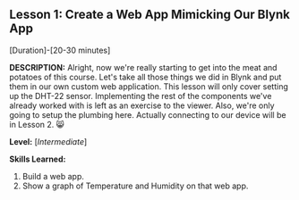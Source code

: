 ## Lesson 1: Create a Web App Mimicking Our Blynk App
[Duration]-[20-30 minutes]

**DESCRIPTION:** Alright, now we're really starting to get into the meat
and potatoes of this course. Let's take all those things we did in Blynk
and put them in our own custom web application. This lesson will only
cover setting up the DHT-22 sensor. Implementing the rest of the components
we've already worked with is left as an exercise to the viewer. Also,
we're only going to setup the plumbing here. Actually connecting to our
device will be in Lesson 2. 😸

**Level:** [*Intermediate*]

**Skills Learned:**
1. Build a web app.
2. Show a graph of Temperature and Humidity on that web app.

